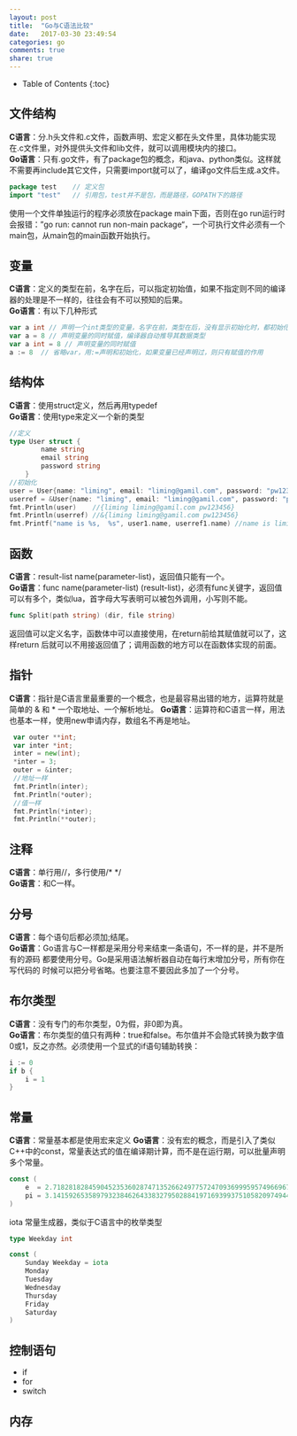 ```yaml
---
layout: post
title:  "Go与C语法比较"
date:   2017-03-30 23:49:54
categories: go
comments: true
share: true
---
```


* Table of Contents
{:toc}

## 文件结构
**C语言**：分.h头文件和.c文件，函数声明、宏定义都在头文件里，具体功能实现在.c文件里，对外提供头文件和lib文件，就可以调用模块内的接口。  
**Go语言**：只有.go文件，有了package包的概念，和java、python类似。这样就不需要再include其它文件，只需要import就可以了，编译go文件后生成.a文件。
```go
package test	// 定义包
import "test"	// 引用包，test并不是包，而是路径，GOPATH下的路径
```
使用一个文件单独运行的程序必须放在package main下面，否则在go run运行时会报错：”go run: cannot run non-main package“，一个可执行文件必须有一个main包，从main包的main函数开始执行。

## 变量
**C语言**：定义的类型在前，名字在后，可以指定初始值，如果不指定则不同的编译器的处理是不一样的，往往会有不可以预知的后果。  
**Go语言**：有以下几种形式
```go
var a int // 声明一个int类型的变量，名字在前，类型在后，没有显示初始化时，都初始化为0
var a = 8 // 声明变量的同时赋值，编译器自动推导其数据类型
var a int = 8 // 声明变量的同时赋值
a := 8  // 省略var，用:=声明和初始化，如果变量已经声明过，则只有赋值的作用
```

## 结构体
**C语言**：使用struct定义，然后再用typedef  
**Go语言**：使用type来定义一个新的类型
```go
//定义
type User struct {
        name string
        email string
        password string
    }
//初始化
user = User{name: "liming", email: "liming@gamil.com", password: "pw123456"}
userref = &User{name: "liming", email: "liming@gamil.com", password: "pw123456"}
fmt.Println(user)    //{liming liming@gamil.com pw123456}
fmt.Println(userref) //&{liming liming@gamil.com pw123456}
fmt.Printf("name is %s,  %s", user1.name, userref1.name) //name is liming,  LIMING, 也是使用.来访问成员
```

## 函数
**C语言**：result-list name(parameter-list)，返回值只能有一个。  
**Go语言**：func name(parameter-list) (result-list)，必须有func关键字，返回值可以有多个，类似lua，首字母大写表明可以被包外调用，小写则不能。  
```go
func Split(path string) (dir, file string)
```
返回值可以定义名字，函数体中可以直接使用，在return前给其赋值就可以了，这样return 后就可以不用接返回值了；调用函数的地方可以在函数体实现的前面。  

## 指针
**C语言**：指针是C语言里最重要的一个概念，也是最容易出错的地方，运算符就是简单的 & 和 * 一个取地址、一个解析地址。
**Go语言**：运算符和C语言一样，用法也基本一样，使用new申请内存，数组名不再是地址。
```go
 var outer **int;
 var inter *int;
 inter = new(int);
 *inter = 3;
 outer = &inter;
 //地址一样
 fmt.Println(inter);
 fmt.Println(*outer);
 //值一样
 fmt.Println(*inter);
 fmt.Println(**outer);
```

## 注释
**C语言**：单行用//，多行使用/* */  
**Go语言**：和C一样。  

## 分号
**C语言**：每个语句后都必须加;结尾。  
**Go语言**：Go语言与C一样都是采用分号来结束一条语句，不一样的是，并不是所有的源码 都要使用分号。Go是采用语法解析器自动在每行末增加分号，所有你在写代码的 时候可以把分号省略。也要注意不要因此多加了一个分号。  

## 布尔类型
**C语言**：没有专门的布尔类型，0为假，非0即为真。  
**Go语言**：布尔类型的值只有两种：true和false。布尔值并不会隐式转换为数字值0或1，反之亦然。必须使用一个显式的if语句辅助转换：  
```go
i := 0
if b {
    i = 1
}
```

## 常量
**C语言**：常量基本都是使用宏来定义
**Go语言**：没有宏的概念，而是引入了类似C++中的const，常量表达式的值在编译期计算，而不是在运行期，可以批量声明多个常量。
```go
const (
    e  = 2.71828182845904523536028747135266249775724709369995957496696763
    pi = 3.14159265358979323846264338327950288419716939937510582097494459
)
```
iota 常量生成器，类似于C语言中的枚举类型
```go
type Weekday int

const (
    Sunday Weekday = iota
    Monday
    Tuesday
    Wednesday
    Thursday
    Friday
    Saturday
)
```

## 控制语句
+ if
+ for
+ switch

## 内存